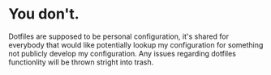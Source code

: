 # You don't.

Dotfiles are supposed to be personal configuration, it's shared for everybody that would like potentially lookup my configuration for something not publicly develop my configuration. Any issues regarding dotfiles functionlity will be thrown stright into trash.
